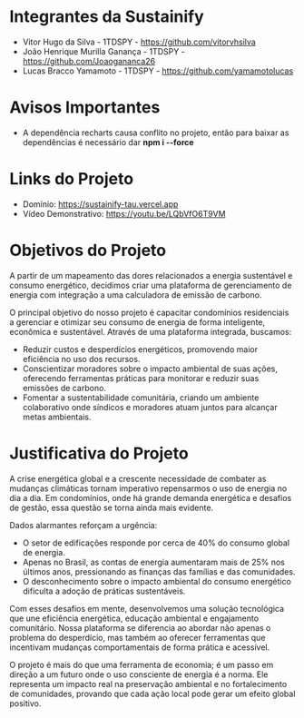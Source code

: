 # Integrantes da Sustainify 

* Vitor Hugo da Silva - 1TDSPY - https://github.com/vitorvhsilva
* João Henrique Murilla Ganança - 1TDSPY - https://github.com/Joaogananca26
* Lucas Bracco Yamamoto - 1TDSPY - https://github.com/yamamotolucas

# Avisos Importantes

* A dependência recharts causa conflito no projeto, então para baixar as dependências é necessário dar **npm i --force**

# Links do Projeto

* Domínio: https://sustainify-tau.vercel.app
* Vídeo Demonstrativo: https://youtu.be/LQbVfO6T9VM

# Objetivos do Projeto

A partir de um mapeamento das dores relacionados a energia sustentável e consumo energético, decidimos criar uma plataforma de gerenciamento de energia com integração a uma calculadora de emissão de carbono. 

O principal objetivo do nosso projeto é capacitar condomínios residenciais a gerenciar e otimizar seu consumo de energia de forma inteligente, econômica e sustentável. Através de uma plataforma integrada, buscamos:
* Reduzir custos e desperdícios energéticos, promovendo maior eficiência no uso dos recursos.
* Conscientizar moradores sobre o impacto ambiental de suas ações, oferecendo ferramentas práticas para monitorar e reduzir suas emissões de carbono.
* Fomentar a sustentabilidade comunitária, criando um ambiente colaborativo onde síndicos e moradores atuam juntos para alcançar metas ambientais.

# Justificativa do Projeto

A crise energética global e a crescente necessidade de combater as mudanças climáticas tornam imperativo repensarmos o uso de energia no dia a dia. Em condomínios, onde há grande demanda energética e desafios de gestão, essa questão se torna ainda mais evidente.

Dados alarmantes reforçam a urgência:
* O setor de edificações responde por cerca de 40% do consumo global de energia.
* Apenas no Brasil, as contas de energia aumentaram mais de 25% nos últimos anos, pressionando as finanças das famílias e das comunidades.
* O desconhecimento sobre o impacto ambiental do consumo energético dificulta a adoção de práticas sustentáveis.

Com esses desafios em mente, desenvolvemos uma solução tecnológica que une eficiência energética, educação ambiental e engajamento comunitário. Nossa plataforma se diferencia ao abordar não apenas o problema do desperdício, mas também ao oferecer ferramentas que incentivam mudanças comportamentais de forma prática e acessível.

O projeto é mais do que uma ferramenta de economia; é um passo em direção a um futuro onde o uso consciente de energia é a norma. Ele representa um impacto real na preservação ambiental e no fortalecimento de comunidades, provando que cada ação local pode gerar um efeito global positivo.

